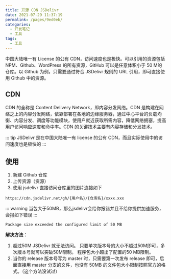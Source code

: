```yaml
---
title: 开源 CDN JSDelivr
date: 2021-07-29 11:37:19
permalink: /pages/9ed0eb/
categories:
  - 开发笔记
  - 工具
tags:
  - 工具
---
```


中国大陆唯一有 License 的公有 CDN，访问速度也是极快。可以引用的资源包括NPM、Github、WordPress 的所有资源，GitHub 可以是任意体积小于 50 M的仓库。以 Github 为例，只需要通过符合 JSDelivr 规则的 URL 引用，即可直接使用 Github 中的资源。

<!-- more -->
## CDN
CDN 的全称是 Content Delivery Network，即内容分发网络。CDN 是构建在网络之上的内容分发网络，依靠部署在各地的边缘服务器，通过中心平台的负载均衡、内容分发、调度等功能模块，使用户就近获取所需内容，降低网络拥塞，提高用户访问响应速度和命中率。CDN 的关键技术主要有内容存储和分发技术。


::: tip
JSDelivr 是在中国大陆唯一有 license 的公有 CDN，而且实际使用中的访问速度也是极快的
:::

## 使用

1. 新建 Github 仓库
2. 上传资源（资源）
3. 使用 jsdelivr 直接访问仓库里的图片连接如下

```
https://cdn.jsdelivr.net/gh/{用户名}/{仓库名}/xxxx.xxx
```

::: warning
当包大于50MB，那么jsdelivr会给你报错并且不给你提供加速服务，会报如下错误
:::

```shell
Package size exceeded the configured limit of 50 MB
```

**解决方法**：
1. 超过50M JSDelivr 就无法访问。 只要单次版本号的大小不超过50M即可，多次版本号就可以突破50M限制。 程序包大小超出了配置的50 MB限制。
2. 当你的 release 版本号写为 master 时，只需要第一次发布 release 即可，后面直接用 master 分支的文件，也没有 50MB 的文件包大小限制按照官方的格式。（这个方法没试过）
